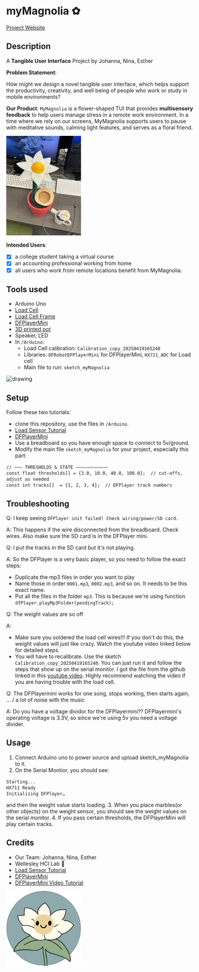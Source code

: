 # myMagnolia ✿
[Project Website](https://mymagnolia.cargo.site/)
## Description

A **Tangible User Interface** Project by Johanna, Nina, Esther

**Problem Statement**: 

How might we design a novel tangible user interface, which helps support the productivity, creativity, and well being of people who work or study in mobile environments?

**Our Product**:
`MyMagnolia` is a flower-shaped TUI that provides **multisensory feedback** to help users manage stress in a remote work environment.
In a time where we rely on our screens, MyMagnolia supports users to pause with meditative sounds, calming light features, and serves as a floral friend.

<img src="./proj.jpeg" alt="drawing" width="200"/>


**Intended Users**:
- [x] a college student taking a virtual course
- [x] an accounting professional working from home
- [x] all users who work from remote locations benefit from MyMagnolia.

## Tools used

- Arduino Uno
- [Load Cell](https://www.amazon.com/WWZMDiB-Amplifier-HX711-Displacement-Acceleration/dp/B0BLNR4S1P/ref=sr_1_3?crid=34IYA27Z8D683&dib=eyJ2IjoiMSJ9.CMkp0W1bNn-5AwaIVUuJJQlM_YH2GmYPTIfzaZrSzP5LIDK4np4qHfcsXtwo0LWOYySeC9q_0oW-vuorSs1xEVPaFFPGG7bc6hSXRyMq6DtpRN2bRqqahp-T8KWvC_vUsDJZk3z_LeiLcLZRS8kESvHRXSTD3rRMf1yZYJIJ89-HZ5vpINO7CT-j1L4PlAW7Yx-5S3b9Vm-G9NfJodJcc0pRjXbKJk4oRESNqaA3JFQhPg2hkhQsTVoMohUBghshg04CYpbQ201Dzm0WDT9DuOWf63ufDN2PjAnMNJoAKPE.QSejasGaSnWXcIhr_Qkkw0jqjl4r2FRPCT__ZcRF33c&dib_tag=se&keywords=load%2Bcell&qid=1745865337&s=industrial&sprefix=load%2Bcell%2Cindustrial%2C117&sr=1-3&th=1)
- [Load Cell Frame](https://www.thingiverse.com/thing:4602226)
- [DFPlayerMini](https://www.amazon.com/WWZMDiB-YX5200-DFPlayer-Supporting-Arduino/dp/B0CH2WZT5Q/ref=sr_1_1_sspa?dib=eyJ2IjoiMSJ9.IeILjxJzk-x5hYGixHiDKgagpvMhkx3D16_leA3Bo_KagOpNQNE8h1OrjvYZ-qjLvSMbTprhdTp35-nUUCwIo_iRwe_FF7-u5c9BdLrSQF9knbLkETSHI20CXm3gtG1E4pTAWXLXvhB3IgKW2vtTFZNLSjZn5MYW9RfwFDAmbOXo-11ZsTGu0x5Es21tsmV1fwCF3qBtEPNIn2NNuahfexlw6uWtcmT2Zgtf5su1ToU.Lo3xKDnDEGrAO8PVuP6LM6vYI1g9sARcMwBJasi0zQE&dib_tag=se&keywords=df+player+mini&qid=1745865457&sr=8-1-spons&sp_csd=d2lkZ2V0TmFtZT1zcF9hdGY&psc=1)
- [3D printed pot](https://www.thingiverse.com/thing:6782495)
- Speaker, LED
- In `/Arduino`:
    - Load Cell calibration: `Calibration_copy_20250419165240`
    - Libraries: `DFRobotDFPlayerMini` for DFPlayerMini, `HX711_ADC` for Load cell
    - Main file to run: `sketch_myMagnolia`

<img src="./tech.JPG" alt="drawing" width="200"/>

## Setup
Follow these two tutorials:
- clone this repository, use the files in `/Arduino`.
- [Load Sensor Tutorial](https://www.youtube.com/watch?v=sxzoAGf1kOo&ab_channel=Indrek)
- [DFPlayerMini](https://circuitjournal.com/how-to-use-the-dfplayer-mini-mp3-module-with-an-arduino)
- Use a breadboard so you have enough space to connect to 5v/ground. 
- Modify the main file `sketch_myMagnolia` for your project, especially this part:
```
// ——— THRESHOLDS & STATE ————————————
const float thresholds[] = {3.0, 10.0, 40.0, 100.0};  // cut‑offs, adjust as needed
const int tracks[]  = {1, 2, 3, 4};  // DFPlayer track numbers
```


## Troubleshooting
Q: I keep seeing `DFPlayer init failed! Check wiring/power/SD card.`


A: This happens if the wire disconnected from the breadboard. Check wires. Also make sure the SD card is in the DFPlayer mini.

Q: I put the tracks in the SD card but it's not playing. 


A: So the DFPlayer is a very basic player, so you need to follow the exact steps:
- Duplicate the mp3 files in order you want to play
- Name those in order `0001.mp3`, `0002.mp3`, and so on. It needs to be this exact name. 
- Put all the files in the folder `mp3`. This is because we're using function ` dfPlayer.playMp3Folder(pendingTrack);` 

Q: The weight values are so off


A:
- Make sure you soldered the load cell wires!!! If you don't do this, the weight values will just like crazy. Watch the youtube video linked below for detailed steps.
- You will have to recalibrate. Use the sketch `Calibration_copy_20250419165240`. You can just run it and follow the steps that show up on the serial monitor. I got the file from the github linked in this [youtube video](https://www.youtube.com/watch?v=sxzoAGf1kOo&ab_channel=Indrek). Highly recommend watching the video if you are having trouble with the load cell.

Q: The DFPlayermini works for one song, stops working, then starts again, ... / a lot of noise with the music


A: Do you have a voltage dividor for the DFPlayermini?? DFPlayermini's operating voltage is 3.3V, so since we're using 5v you need a voltage divider.

## Usage
1. Connect Arduino uno to power source and upload sketch_myMagnolia to it. 
2. On the Serial Montior, you should see:
```
Starting...
HX711 Ready
Initializing DFPlayer…
```
and then the weight value starts loading.
3. When you place marbles(or other objects) on the weight sensor, you should see the weight values on the serial monitor.
4. If you pass certain thresholds, the DFPlayerMini will play certain tracks.
## Credits
- Our Team: Johanna, Nina, Esther
- Wellesley HCI Lab 🤍
- [Load Sensor Tutorial](https://www.youtube.com/watch?v=sxzoAGf1kOo&ab_channel=Indrek)
- [DFPlayerMini](https://circuitjournal.com/how-to-use-the-dfplayer-mini-mp3-module-with-an-arduino)
- [DFPlayerMini Video Tutorial](https://www.youtube.com/watch?v=P42ICrgAtS4&ab_channel=Indrek)


<img src="./mymagnolia.png" alt="drawing" width="200"/>

